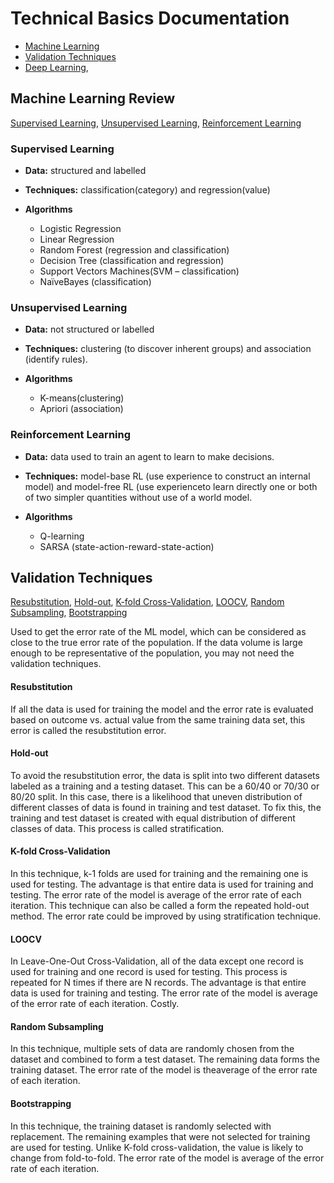 # Technical Basics Documentation

- [Machine Learning](#machine-learning-review)
- [Validation Techniques](#validation-techniques)
- [Deep Learning](#deep-learning-review), 

## Machine Learning Review

[Supervised Learning](#supervised-learning), [Unsupervised Learning](#unsupervised-learning), [Reinforcement Learning](#reinforcement-learning)
  
### Supervised Learning

- **Data:** structured and labelled

- **Techniques:** classification(category) and regression(value)

- **Algorithms**
  - Logistic Regression
  - Linear Regression
  - Random Forest (regression and classification)
  - Decision Tree (classification and regression)
  - Support Vectors Machines(SVM – classification)
  - NaïveBayes (classification)

### Unsupervised Learning

- **Data:** not structured or labelled

- **Techniques:** clustering (to discover inherent groups) and association (identify rules).

- **Algorithms**
  - K-means(clustering)
  - Apriori (association)

### Reinforcement Learning

- **Data:** data used to train an agent to learn to make decisions.

- **Techniques:** model-base  RL  (use  experience to  construct  an  internal  model)  and model-free RL (use experienceto learn directly one or both of two simpler quantities without use of a world model.

- **Algorithms**
  - Q-learning
  - SARSA (state-action-reward-state-action)
  
## Validation Techniques
[Resubstitution](#resubstitution), [Hold-out](hold-out), [K-fold Cross-Validation](#K-fold-cross-validation), [LOOCV](#LOOCV), [Random Subsampling](#random-subsampling), [Bootstrapping](#bootstrapping)

Used to get the error rate of the ML model, which can be considered as close to the true error rate of the population. If the data volume is large enough to be representative of the population, you may not need the validation techniques. 

#### Resubstitution 

If all the data is used for training the model and the error rate is evaluated based  on  outcome  vs. actual  value  from  the  same  training  data  set,  this  error  is  called the resubstitution error. 

#### Hold-out

To  avoid  the  resubstitution  error,  the  data  is  split  into  two  different  datasets labeled as a training and a testing dataset. This can be a 60/40 or 70/30 or 80/20 split. In this case, there is a likelihood that uneven distribution of different classes of data is found in training and test dataset. To fix this, the training and test dataset is created with equal distribution of different classes of data. This process is called stratification.

#### K-fold Cross-Validation

In  this  technique,  k-1  folds  are  used  for  training  and  the remaining one is used for testing. The advantage is that entire data is used for training and testing.  The  error  rate  of  the  model is  average  of  the  error  rate  of  each  iteration.  This technique can also be called a form the repeated hold-out method. The error rate could be improved by using stratification technique.

#### LOOCV

In Leave-One-Out Cross-Validation, all of the data except one record is used for training and one record is used for testing. This process is repeated for N times if there are N records. The advantage is that entire data is used for training and testing. The error rate of the model is average of the error rate of each iteration. Costly.

#### Random Subsampling

In this technique, multiple sets of data are randomly chosen from the  dataset  and  combined  to  form  a  test  dataset.  The  remaining  data  forms  the  training dataset. The error rate of the model is theaverage of the error rate of each iteration.

#### Bootstrapping

In   this   technique,   the   training   dataset   is   randomly   selected   with replacement.  The  remaining  examples  that  were  not  selected  for  training  are  used  for testing. Unlike K-fold cross-validation, the value is likely to change from fold-to-fold. The error rate of the model is average of the error rate of each iteration.
